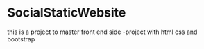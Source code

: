 # SocialStaticWebsite
this is a project to master front end side -project with html css and bootstrap
